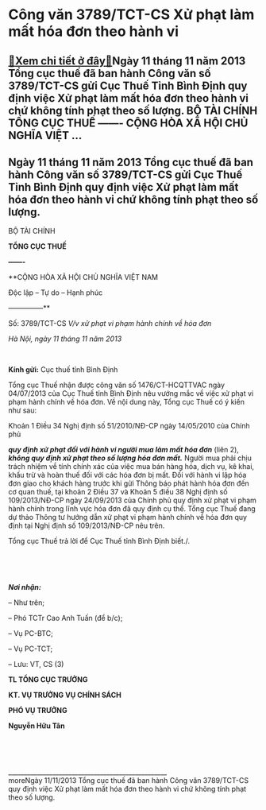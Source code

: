 Công văn 3789/TCT-CS Xử phạt làm mất hóa đơn theo hành vi
=========================================================

[:gift:Xem chi tiết ở đây:gift:](https://hddtvn.com/cong-van-3789-tct-cs-xu-phat-lam-mat-hoa-don-theo-hanh-vi/)Ngày 11 tháng 11 năm 2013 Tổng cục thuế đã ban hành Công văn số 3789/TCT-CS gửi Cục Thuế Tỉnh Bình Định quy định việc Xử phạt làm mất hóa đơn theo hành vi chứ không tính phạt theo số lượng. BỘ TÀI CHÍNH TỔNG CỤC THUẾ ——- CỘNG HÒA XÃ HỘI CHỦ NGHĨA VIỆT …
-------------------------------------------------------------------------------------------------------------------------------------------------------------------------------------------------------------------------------------------------------------



Ngày 11 tháng 11 năm 2013 Tổng cục thuế đã ban hành Công văn số 3789/TCT-CS gửi Cục Thuế Tỉnh Bình Định quy định việc Xử phạt làm mất hóa đơn theo hành vi chứ không tính phạt theo số lượng.
-----------------------------------------------------------------------------------------------------------------------------------------------------------------------------------------------








BỘ TÀI CHÍNH

**TỔNG CỤC THUẾ**

**——-**


**CỘNG HÒA XÃ HỘI CHỦ NGHĨA VIỆT NAM  

 Độc lập – Tự do – Hạnh phúc  

 —————**




Số: 3789/TCT-CS
*V/v xử phạt vi phạm hành chính về hóa đơn*



*Hà Nội, ngày 11 tháng 11 năm 2013*



 



**Kính gửi:** Cục thuế tỉnh Bình Định

Tổng cục Thuế nhận được công văn số 1476/CT-HCQTTVAC ngày 04/07/2013 của Cục Thuế tỉnh Bình Định nêu vướng mắc về việc xử phạt vi phạm hành chính về hóa đơn. Về nội dung này, Tổng cục Thuế có ý kiến như sau:


Khoản 1 Điều 34 Nghị định số 51/2010/NĐ-CP ngày 14/05/2010 của Chính phủ 

***quy định xử phạt đối với hành vi người mua làm mất hóa đơn*** (liên 2), ***không quy định xử phạt theo số lượng hóa đơn mất.*** Người mua phải chịu trách nhiệm về tính chính xác của việc mua bán hàng hóa, dịch vụ, kê khai, khấu trừ và hoàn thuế đối với các hóa đơn bị mất.
Đối với hành vi lập hóa đơn giao cho khách hàng trước khi gửi Thông báo phát hành hóa đơn đến cơ quan thuế, tại khoản 2 Điều 37 và Khoản 5 điều 38 Nghị định số 109/2013/NĐ-CP ngày 24/09/2013 của Chính phủ quy định xử phạt vi phạm hành chính trong lĩnh vực hóa đơn đã quy định cụ thể. Tổng cục Thuế đang dự thảo Thông tư hướng dẫn xử phạt vi phạm hành chính về hóa đơn quy định tại Nghị định số 109/2013/NĐ-CP nêu trên.


Tổng cục Thuế trả lời để Cục Thuế tỉnh Bình Định biết./.  

 






   

***Nơi nhận:***  

 – Như trên;  

 – Phó TCTr Cao Anh Tuấn (để b/c);  

 – Vụ PC-BTC;  

 – Vụ PC-TCT;  

 – Lưu: VT, CS (3)


**TL TỔNG CỤC TRƯỞNG**

**KT. VỤ TRƯỞNG VỤ CHÍNH SÁCH**

**PHÓ VỤ TRƯỞNG**

**Nguyễn Hữu Tân**




   

 



  

\_\_\_\_\_\_\_\_\_\_\_\_\_\_\_\_\_\_\_\_\_\_\_\_\_\_\_\_\_\_\_\_\_\_\_\_\_\_\_\_\_\_\_\_\_\_\_\_\_\_
   
moreNgày 11/11/2013 Tổng cục thuế đã ban hành Công văn 3789/TCT-CS quy định việc Xử phạt làm mất hóa đơn theo hành vi chứ không tính phạt theo số lượng.

